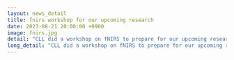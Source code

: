 ```yaml
---
layout: news_detail
title: fnirs workshop for our upcoming research
date: 2023-08-21 20:00:00 +0900
image: fnirs.jpg
detail: "CLL did a workshop on fNIRS to prepare for our upcoming research."
long_detail: "CLL did a workshop on fNIRS to prepare for our upcoming research."
---
```


